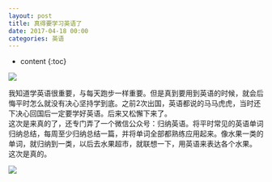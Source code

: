 ```yaml
---
layout: post
title: 真得要学习英语了
date: 2017-04-18 00:00
categories: 英语
---
```


* content
{:toc}

![](https://github.com/HarmonyHu/harmonyhu.github.io/raw/master/_posts/images/fruit.jpg) 

我知道学英语很重要，与每天跑步一样重要。但是真到要用到英语的时候，就会后悔平时怎么就没有决心坚持学到底。之前2次出国，英语都说的马马虎虎，当时还下决心回国后一定要学好英语。后来又松懈下来了。  
这次是来真的了，还专门弄了一个微信公众号：归纳英语。将平时常见的英语单词归纳总结，每周至少归纳总结一篇，并将单词全部都熟练应用起来。像水果一类的单词，就归纳到一类，以后去水果超市，就联想一下，用英语来表达各个水果。  
这次是真的。

![](https://github.com/HarmonyHu/harmonyhu.github.io/raw/master/_posts/images/ClassEnglish.jpg)  

 